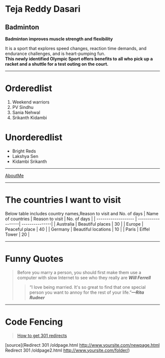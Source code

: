 # Teja Reddy Dasari
## Badminton

**Badminton improves muscle strength and flexibility**

It is a sport that explores speed changes, reaction time demands, and endurance challenges, and is heart-pumping fun.<br>**This newly identified Olympic Sport offers benefits to all who pick up a racket and a shuttle for a test outing on the court.**

----------

# Orderedlist
1. Weekend warriors
5. PV Sindhu
4. Sania Nehwal
2. Srikanth Kidambi

# Unorderedlist
- Bright Reds
- Lakshya Sen 
- Kidambi Srikanth

------------


[AboutMe](https://github.com/DasariTejaReddy/assignment2-Dasari/blob/main/WhatsApp%20Image%202023-02-01%20at%2012.23.06%20PM.jpeg)

-------

# The countries I want to visit

Below table includes country names,Reason to visit and No. of days
|    Name of countries   |   Reason to visit   |    No. of days   |
|  -------------------  |  ------------------|   ---------------|
|   Australia         |  Beautiful places   |  30    |
|   Europe            |  Peaceful place    | 40     |
|   Germany           |  Beautiful locations  | 10   |
|   Paris             |  Eiffel Tower       |  20  |

------------------

# Funny Quotes

>Before you marry a person, you should first make them use a computer with slow Internet to see who they really are ***Will Ferrell***
>>“I love being married. It's so great to find that one special person you want to annoy for the rest of your life.”***—Rita Rudner***

---------


# Code Fencing

> [How to get 301 redirects](https://www.semrush.com/blog/301-redirect-htaccess/?kw=&cmp=US_SRCH_DSA_Blog_New_Ads_EN&label=dsa_pagefeed&Network=g&Device=c&utm_content=645576876124&kwid=dsa-1753200730533&cmpid=19583513418&agpid=146272690558&BU=Core&extid=60162630435&adpos=&gclid=EAIaIQobChMI15qv5sX1_AIVDRGzAB15Bg0xEAAYASAAEgIElvD_BwE)


[source](Redirect 301 /oldpage.html http://www.yoursite.com/newpage.html
Redirect 301 /oldpage2.html http://www.yoursite.com/folder/)




